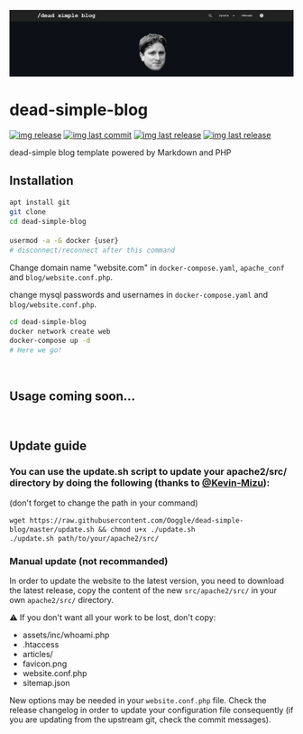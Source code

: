 ![header](images/header.png)

# dead-simple-blog

[![img release](https://img.shields.io/github/commit-activity/m/Ooggle/dead-simple-blog.svg?sanitize=true&color=blue)](#)
[![img last commit](https://img.shields.io/github/last-commit/Ooggle/dead-simple-blog.svg)](#)
[![img last release](https://img.shields.io/github/release/Ooggle/dead-simple-blog.svg?color=red)](#)
[![img last release](https://img.shields.io/twitter/follow/Ooggule.svg?style=social)](https://twitter.com/Ooggule)

dead-simple blog template powered by Markdown and PHP

## Installation

```sh
apt install git
git clone
cd dead-simple-blog

usermod -a -G docker {user}
# disconnect/reconnect after this command
```

Change domain name "website.com" in `docker-compose.yaml`, `apache_conf` and `blog/website.conf.php`.

change mysql passwords and usernames in `docker-compose.yaml` and `blog/website.conf.php`.

```sh
cd dead-simple-blog
docker network create web
docker-compose up -d
# Here we go!
```

<br>

## Usage coming soon...

<br>

## Update guide

### You can use the update.sh script to update your apache2/src/ directory by doing the following (thanks to [@Kevin-Mizu](https://github.com/Kevin-Mizu)):   
(don't forget to change the path in your command)   
```
wget https://raw.githubusercontent.com/Ooggle/dead-simple-blog/master/update.sh && chmod u+x ./update.sh
./update.sh path/to/your/apache2/src/
```

### Manual update (not recommanded)

In order to update the website to the latest version, you need to download the latest release, copy the content of the new `src/apache2/src/` in your own `apache2/src/` directory.

:warning: If you don't want all your work to be lost, don't copy:   
- assets/inc/whoami.php
- .htaccess   
- articles/   
- favicon.png   
- website.conf.php   
- sitemap.json   

New options may be needed in your `website.conf.php` file. Check the release changelog in order to update your configuration file consequently (if you are updating from the upstream git, check the commit messages).
